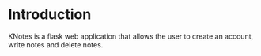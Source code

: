 # Introduction
KNotes is a flask web application that allows the user to create an account, write notes and delete notes.
